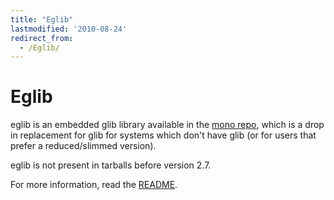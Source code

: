 ```yaml
---
title: "Eglib"
lastmodified: '2010-08-24'
redirect_from:
  - /Eglib/
---
```


Eglib
=====

eglib is an embedded glib library available in the [mono repo](https://github.com/mono/mono/tree/master/eglib), which is a drop in replacement for glib for systems which don't have glib (or for users that prefer a reduced/slimmed version).

eglib is not present in tarballs before version 2.7.

For more information, read the [README](https://github.com/mono/mono/blob/master/eglib/README).

